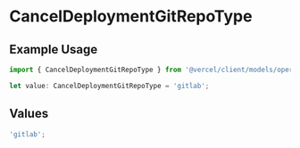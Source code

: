 # CancelDeploymentGitRepoType

## Example Usage

```typescript
import { CancelDeploymentGitRepoType } from '@vercel/client/models/operations';

let value: CancelDeploymentGitRepoType = 'gitlab';
```

## Values

```typescript
'gitlab';
```
